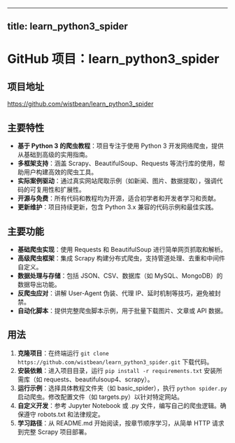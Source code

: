 
---
title: learn_python3_spider
---

# GitHub 项目：learn_python3_spider

## 项目地址
https://github.com/wistbean/learn_python3_spider

## 主要特性
- **基于 Python 3 的爬虫教程**：项目专注于使用 Python 3 开发网络爬虫，提供从基础到高级的实用指南。
- **多框架支持**：涵盖 Scrapy、BeautifulSoup、Requests 等流行库的使用，帮助用户构建高效的爬虫工具。
- **实际案例驱动**：通过真实网站爬取示例（如新闻、图片、数据提取），强调代码的可复用性和扩展性。
- **开源与免费**：所有代码和教程均为开源，适合初学者和开发者学习和贡献。
- **更新维护**：项目持续更新，包含 Python 3.x 兼容的代码示例和最佳实践。

## 主要功能
- **基础爬虫实现**：使用 Requests 和 BeautifulSoup 进行简单网页抓取和解析。
- **高级爬虫框架**：集成 Scrapy 构建分布式爬虫，支持管道处理、去重和中间件自定义。
- **数据处理与存储**：包括 JSON、CSV、数据库（如 MySQL、MongoDB）的数据导出功能。
- **反爬虫应对**：讲解 User-Agent 伪装、代理 IP、延时机制等技巧，避免被封禁。
- **自动化脚本**：提供完整爬虫脚本示例，用于批量下载图片、文章或 API 数据。

## 用法
1. **克隆项目**：在终端运行 `git clone https://github.com/wistbean/learn_python3_spider.git` 下载代码。
2. **安装依赖**：进入项目目录，运行 `pip install -r requirements.txt` 安装所需库（如 requests、beautifulsoup4、scrapy）。
3. **运行示例**：选择具体教程文件夹（如 basic_spider），执行 `python spider.py` 启动爬虫。修改配置文件（如 targets.py）以针对特定网站。
4. **自定义开发**：参考 Jupyter Notebook 或 .py 文件，编写自己的爬虫逻辑。确保遵守 robots.txt 和法律规定。
5. **学习路径**：从 README.md 开始阅读，按章节顺序学习，从简单 HTTP 请求到完整 Scrapy 项目部署。